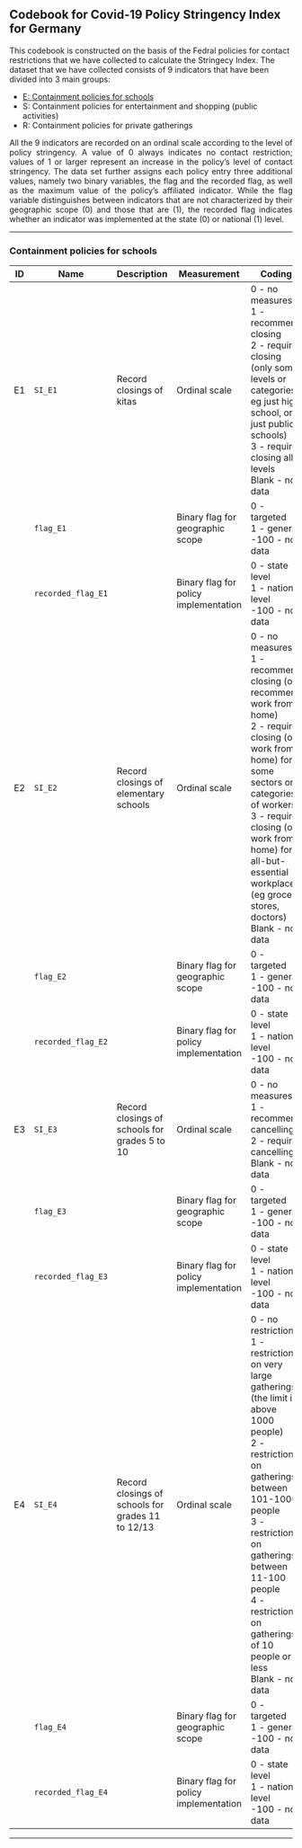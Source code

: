 ## Codebook for Covid-19 Policy Stringency Index for Germany
This codebook is constructed on the basis of the Fedral policies for contact restrictions that we have collected to calculate the Stringecy Index. The dataset that we have collected consists of 9 indicators that have been divided into 3 main groups:
- [E: Containment policies for schools](#containment-policies-for-schools)
- S: Containment policies for entertainment and shopping (public activities)
- R: Containment policies for private gatherings
<p align="justify">
All the 9 indicators are recorded on an ordinal scale according to the level of policy stringency. A value of 0 always indicates no contact restriction; values of 1 or larger represent an increase in the policy’s level of contact stringency. The data set further assigns each policy entry three additional values, namely two binary variables, the flag and the recorded flag, as well as the maximum value of the policy’s affiliated indicator. While the flag variable distinguishes between indicators that are not characterized by their geographic scope (0) and those that are (1), the recorded flag indicates whether an indicator was implemented at the state (0) or national (1) level.
</p>

---
### Containment policies for schools

| ID | Name | Description | Measurement | Coding |
| --- | --- | --- | --- | --- |
| E1 | `SI_E1` | Record closings of kitas | Ordinal scale | 0 - no measures <br/>1 - recommend closing <br/>2 - require closing (only some levels or categories, eg just high school, or just public schools) <br/>3 - require closing all levels <br/>Blank - no data |
| | `flag_E1` | | Binary flag for geographic scope | 0 - targeted <br/>1 - general <br/>-100 - no data |
| | `recorded_flag_E1` | | Binary flag for policy implementation | 0 - state level <br/>1 - national level <br/>-100 - no data|
| E2 | `SI_E2` | Record closings of elementary schools | Ordinal scale | 0 - no measures <br/>1 - recommend closing (or recommend work from home) <br/>2 - require closing (or work from home) for some sectors or categories of workers <br/>3 - require closing (or work from home) for all-but-essential workplaces (eg grocery stores, doctors) <br/>Blank - no data |
| | `flag_E2` | | Binary flag for geographic scope | 0 - targeted <br/>1 - general <br/>-100 - no data |
| | `recorded_flag_E2` | | Binary flag for policy implementation|0 - state level <br/>1 - national level <br/>-100 - no data |
| E3 | `SI_E3` | Record closings of schools for grades 5 to 10 | Ordinal scale | 0 - no measures <br/>1 - recommend cancelling <br/>2 - require cancelling <br/>Blank - no data |
| | `flag_E3` | | Binary flag for geographic scope |0 - targeted <br/>1 - general <br/>-100 - no data |
| | `recorded_flag_E3` | | Binary flag for policy implementation | 0 - state level <br/>1 - national level <br/>-100 - no data|
| E4 | `SI_E4` | Record closings of schools for grades 11 to 12/13| Ordinal scale | 0 - no restrictions <br/>1 - restrictions on very large gatherings (the limit is above 1000 people) <br/>2 - restrictions on gatherings between 101-1000 people <br/>3 - restrictions on gatherings between 11-100 people <br/>4 - restrictions on gatherings of 10 people or less <br/>Blank - no data |
| | `flag_E4` | | Binary flag for geographic scope | 0 - targeted <br/>1 - general <br/>-100 - no data |
| | `recorded_flag_E4` | | Binary flag for policy implementation | 0 - state level <br/>1 - national level <br/>-100 - no data |

---
